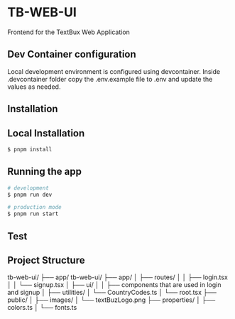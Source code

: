 # TB-WEB-UI

Frontend for the TextBux Web Application

## Dev Container configuration

Local development environment is configured using devcontainer. Inside .devcontainer folder copy the .env.example file to .env and update the values as needed.

## Installation

## Local Installation

```bash
$ pnpm install
```

## Running the app

```bash
# development
$ pnpm run dev

# production mode
$ pnpm run start
```

## Test

## Project Structure

tb-web-ui/
├── app/
tb-web-ui/
├── app/
│ ├── routes/
│ │ ├── login.tsx
│ │ └── signup.tsx
│ ├── ui/
│ │ ├── components that are used in login and signup
│ ├── utilities/
│ └── CountryCodes.ts
│ └── root.tsx
├── public/
│ ├── images/
│ └── textBuzLogo.png
├── properties/
│ ├── colors.ts
│ └── fonts.ts

